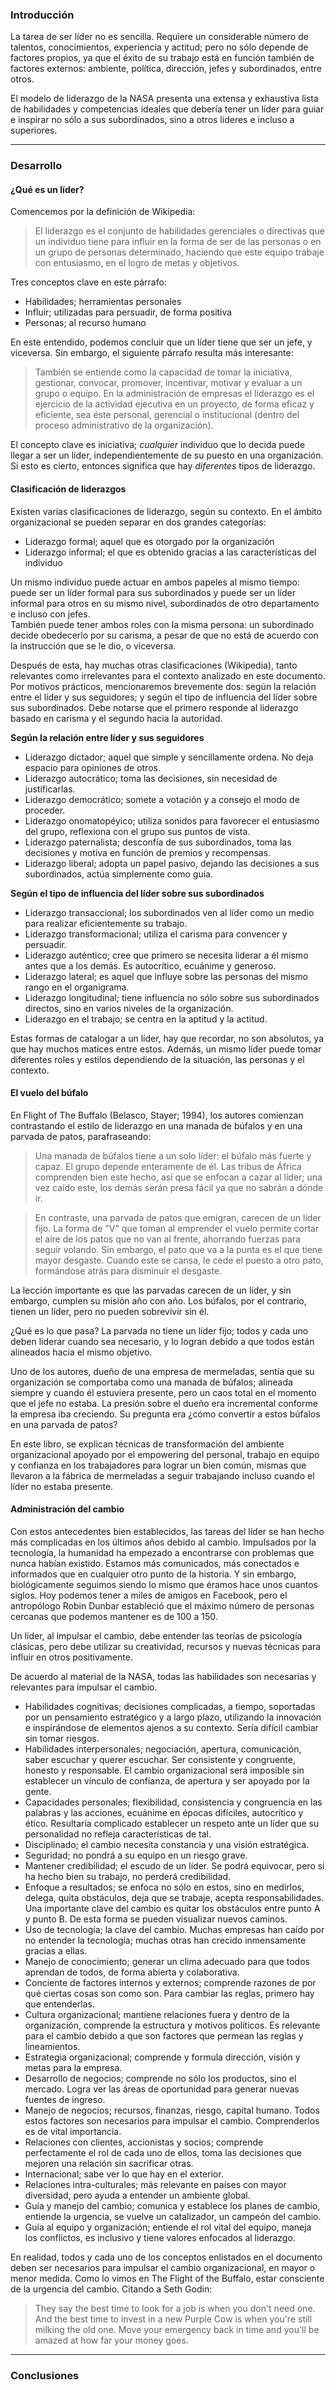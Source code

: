 ### Introducción

La tarea de ser líder no es sencilla. Requiere un considerable número de talentos, conocimientos, experiencia y actitud; pero no sólo depende de factores propios, ya que el éxito de su trabajo está en función también de factores externos: ambiente, política, dirección, jefes y subordinados, entre otros.

El modelo de liderazgo de la NASA presenta una extensa y exhaustiva lista de habilidades y competencias ideales que debería tener un líder para guiar e inspirar no sólo a sus subordinados, sino a otros líderes e incluso a superiores.

---

### Desarrollo

#### ¿Qué es un líder?

Comencemos por la definición de Wikipedia:

> El liderazgo es el conjunto de habilidades gerenciales o directivas que un individuo tiene para influir en la forma de ser de las personas o en un grupo de personas determinado, haciendo que este equipo trabaje con entusiasmo, en el logro de metas y objetivos.

Tres conceptos clave en este párrafo:

- Habilidades; herramientas personales
- Influir; utilizadas para persuadir, de forma positiva
- Personas; al recurso humano

En este entendido, podemos concluir que un líder tiene que ser un jefe, y viceversa. Sin embargo, el siguiente párrafo resulta más interesante:

> También se entiende como la capacidad de tomar la iniciativa, gestionar, convocar, promover, incentivar, motivar y evaluar a un grupo o equipo. En la administración de empresas el liderazgo es el ejercicio de la actividad ejecutiva en un proyecto, de forma eficaz y eficiente, sea éste personal, gerencial o institucional (dentro del proceso administrativo de la organización).

El concepto clave es iniciativa; *cualquier* individuo que lo decida puede llegar a ser un líder, independientemente de su puesto en una organización. Si esto es cierto, entonces significa que hay *diferentes* tipos de liderazgo.

#### Clasificación de liderazgos

Existen varias clasificaciones de liderazgo, según su contexto. En el ámbito organizacional se pueden separar en dos grandes categorías:

- Liderazgo formal; aquel que es otorgado por la organización
- Liderazgo informal; el que es obtenido gracias a las características del individuo

Un mismo individuo puede actuar en ambos papeles al mismo tiempo: puede ser un líder formal para sus subordinados y puede ser un líder informal para otros en su mismo nivel, subordinados de otro departamento e incluso con jefes.  
También puede tener ambos roles con la misma persona: un subordinado decide obedecerlo por su carisma, a pesar de que no está de acuerdo con la instrucción que se le dio, o viceversa.

Después de esta, hay muchas otras clasificaciones (Wikipedia), tanto relevantes como irrelevantes para el contexto analizado en este documento. Por motivos prácticos, mencionaremos brevemente dos: según la relación entre el líder y sus seguidores; y según el tipo de influencia del líder sobre sus subordinados. Debe notarse que el primero responde al liderazgo basado en carisma y el segundo hacia la autoridad.

**Según la relación entre líder y sus seguidores**

- Liderazgo dictador; aquel que simple y sencillamente ordena. No deja espacio para opiniones de otros.
- Liderazgo autocrático; toma las decisiones, sin necesidad de justificarlas.
- Liderazgo democrático; somete a votación y a consejo el modo de proceder.
- Liderazgo onomatopéyico; utiliza sonidos para favorecer el entusiasmo del grupo, reflexiona con el grupo sus puntos de vista.
- Liderazgo paternalista; desconfía de sus subordinados, toma las decisiones y motiva en función de premios y recompensas.
- Liderazgo liberal; adopta un papel pasivo, dejando las decisiones a sus subordinados, actúa simplemente como guía.

**Según el tipo de influencia del líder sobre sus subordinados**

- Liderazgo transaccional; los subordinados ven al líder como un medio para realizar eficientemente su trabajo.
- Liderazgo transformacional; utiliza el carisma para convencer y persuadir.
- Liderazgo auténtico; cree que primero se necesita liderar a él mismo antes que a los demás. Es autocrítico, ecuánime y generoso.
- Liderazgo lateral; es aquel que influye sobre las personas del mismo rango en el organigrama.
- Liderazgo longitudinal; tiene influencia no sólo sobre sus subordinados directos, sino en varios niveles de la organización.
- Liderazgo en el trabajo; se centra en la aptitud y la actitud.

Estas formas de catalogar a un líder, hay que recordar, no son absolutos, ya que hay muchos matices entre estos. Además, un mismo líder puede tomar diferentes roles y estilos dependiendo de la situación, las personas y el contexto.

#### El vuelo del búfalo

En Flight of The Buffalo (Belasco, Stayer; 1994), los autores comienzan contrastando el estilo de liderazgo en una manada de búfalos y en una parvada de patos, parafraseando:

> Una manada de búfalos tiene a un solo líder: el búfalo más fuerte y capaz. El grupo depende enteramente de él. Las tribus de África comprenden bien este hecho, así que se enfocan a cazar al líder; una vez caído este, los demás serán presa fácil ya que no sabrán a dónde ir.

> En contraste, una parvada de patos que emigran, carecen de un líder fijo. La forma de "V" que toman al emprender el vuelo permite cortar el aire de los patos que no van al frente, ahorrando fuerzas para seguir volando. Sin embargo, el pato que va a la punta es el que tiene mayor desgaste. Cuando este se cansa, le cede el puesto a otro pato, formándose atrás para disminuir el desgaste.

La lección importante es que las parvadas carecen de un líder, y sin embargo, cumplen su misión año con año. Los búfalos, por el contrario, tienen un líder, pero no pueden sobrevivir sin él.

¿Qué es lo que pasa? La parvada no tiene un líder fijo; todos y cada uno deben liderar cuando sea necesario, y lo logran debido a que todos están alineados hacia el mismo objetivo.

Uno de los autores, dueño de una empresa de mermeladas, sentía que su organización se comportaba como una manada de búfalos; alineada siempre y cuando él estuviera presente, pero un caos total en el momento que el jefe no estaba. La presión sobre el dueño era incremental conforme la empresa iba creciendo. Su pregunta era ¿cómo convertir a estos búfalos en una parvada de patos?

En este libro, se explican técnicas de transformación del ambiente organizacional apoyado por el empowering del personal, trabajo en equipo y confianza en los trabajadores para lograr un bien común, mismas que llevaron a la fábrica de mermeladas a seguir trabajando incluso cuando el líder no estaba presente.


#### Administración del cambio

Con estos antecedentes bien establecidos, las tareas del líder se han hecho más complicadas en los últimos años debido al cambio. Impulsados por la tecnología, la humanidad ha empezado a encontrarse con problemas que nunca habían existido. Estamos más comunicados, más conectados e informados que en cualquier otro punto de la historia. Y sin embargo, biológicamente seguimos siendo lo mismo que éramos hace unos cuantos siglos. Hoy podemos tener a miles de amigos en Facebook, pero el antropólogo Robin Dunbar estableció que el máximo número de personas cercanas que podemos mantener es de 100 a 150.

Un líder, al impulsar el cambio, debe entender las teorías de psicología clásicas, pero debe utilizar su creatividad, recursos y nuevas técnicas para influir en otros positivamente.

De acuerdo al material de la NASA, todas las habilidades son necesarias y relevantes para impulsar el cambio.

- Habilidades cognitivas; decisiones complicadas, a tiempo, soportadas por un pensamiento estratégico y a largo plazo, utilizando la innovación e inspirándose de elementos ajenos a su contexto. Sería difícil cambiar sin tomar riesgos.
- Habilidades interpersonales; negociación, apertura, comunicación, saber escuchar y querer escuchar. Ser consistente y congruente, honesto y responsable. El cambio organizacional será imposible sin establecer un vínculo de confianza, de apertura y ser apoyado por la gente.
- Capacidades personales; flexibilidad, consistencia y congruencia en las palabras y las acciones, ecuánime en épocas difíciles, autocrítico y ético. Resultaría complicado establecer un respeto ante un líder que su personalidad no refleja características de tal.
- Disciplinado; el cambio necesita constancia y una visión estratégica.
- Seguridad; no pondrá a su equipo en un riesgo grave.
- Mantener credibilidad; el escudo de un líder. Se podrá equivocar, pero si ha hecho bien su trabajo, no perderá credibilidad.
- Enfoque a resultados; se enfoca no sólo en estos, sino en medirlos, delega, quita obstáculos, deja que se trabaje, acepta responsabilidades. Una importante clave del cambio es quitar los obstáculos entre punto A y punto B. De esta forma se pueden visualizar nuevos caminos.
- Uso de tecnología; la clave del cambio. Muchas empresas han caído por no entender la tecnología; muchas otras han crecido inmensamente gracias a ellas.
- Manejo de conocimiento; generar un clima adecuado para que todos aprendan de todos, de forma abierta y colaborativa.
- Conciente de factores internos y externos; comprende razones de por qué ciertas cosas son como son. Para cambiar las reglas, primero hay que entenderlas.
- Cultura organizacional; mantiene relaciones fuera y dentro de la organización, comprende la estructura y motivos políticos. Es relevante para el cambio debido a que son factores que permean las reglas y lineamientos.
- Estrategia organizacional; comprende y formula dirección, visión y metas para la empresa.
- Desarrollo de negocios; comprende no sólo los productos, sino el mercado. Logra ver las áreas de oportunidad para generar nuevas fuentes de ingreso.
- Manejo de negocios; recursos, finanzas, riesgo, capital humano. Todos estos factores son necesarios para impulsar el cambio. Comprenderlos es de vital importancia.
- Relaciones con clientes, accionistas y socios; comprende perfectamente el rol de cada uno de ellos, toma las decisiones que mejoren una relación sin sacrificar otras.
- Internacional; sabe ver lo que hay en el exterior.
- Relaciones intra-culturales; más relevante en países con mayor diversidad, pero ayuda a entender un ambiente global.
- Guía y manejo del cambio; comunica y establece los planes de cambio, entiende la urgencia, se vuelve un catalizador, un campeón del cambio. 
- Guía al equipo y organización; entiende el rol vital del equipo, maneja los conflictos, es inclusivo y tiene valores enfocados al liderazgo.

En realidad, todos y cada uno de los conceptos enlistados en el documento deben ser necesarios para impulsar el cambio organizacional, en mayor o menor medida. Como lo vimos en The Flight of the Buffalo, estar consciente de la urgencia del cambio. Citando a Seth Godin:

> They say the best time to look for a job is when you don't need one. And the best time to invest in a new Purple Cow is when you're still milking the old one. Move your emergency back in time and you'll be amazed at how far your money goes.

---

### Conclusiones

